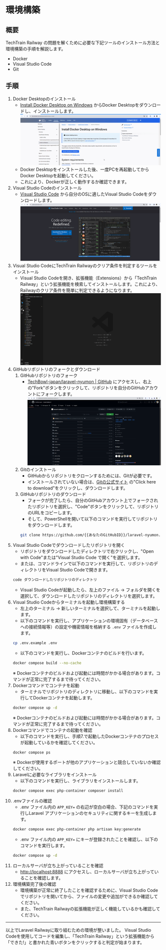 # 環境構築

## 概要

TechTrain Railway の問題を解くために必要な下記ツールのインストール方法と環境構築の手順を解説します。
- Docker
- Visual Studio Code
- Git

## 手順

1. Docker Desktopのインストール
    - [Install Docker Desktop on Windows](https://docs.docker.com/desktop/install/windows-install/) からDocker Desktopをダウンロードし、インストールします。  
    ![Docker Desktopをインストール](./images/install-docker-desktop.gif)
    - Docker Desktopをインストールした後、一度PCを再起動してからDocker Desktopを起動してください。
    - これにより、Dockerが正しく動作するか確認できます。
2. Visual Studio Codeのインストール
    - [Visual Studio Code](https://code.visualstudio.com/) から自分のOSに適したVisual Studio Codeをダウンロードします。
    ![Visual Studio Codeをインストール](./images/install-vscode.gif)
3. Visual Studio CodeにTechTrain Railwayのクリア条件を判定するツールをインストール
    - Visual Studio Codeを開き、拡張機能（Extensions）から「TechTrain Railway」という拡張機能を検索してインストールします。これにより、Railwayのクリア条件を簡単に判定できるようになります。
    ![TechTrain Railwayの拡張機能をインストール](./images/install-extensions.gif)
4. GitHubリポジトリのフォークとダウンロード
    1. GitHubリポジトリのフォーク
        - [TechBowl-japan/laravel-nyumon | GitHub](https://github.com/TechBowl-japan/laravel-nyumon) にアクセスし、右上の"Fork"ボタンをクリックして、リポジトリを自分のGitHubアカウントにフォークします。  
        ![GitHubリポジトリのフォーク](./images/fork-repository.gif)
    2. Gitのインストール
        - GitHubからリポジトリをクローンするためには、Gitが必要です。  
        - インストールされていない場合は、[Gitの公式サイト](https://git-scm.com/download/win) の"Click here to download"をクリックし、ダウンロードします。
    3. GitHubリポジトリのダウンロード
        - フォークが完了したら、自分のGitHubアカウント上でフォークされたリポジトリを選択し、"Code"ボタンをクリックして、リポジトリのURLをコピーします。  
        - そして、PowerShellを開いて以下のコマンドを実行してリポジトリをダウンロードします。
        ```bash
        git clone https://github.com/{{あなたのGitHubID}}/laravel-nyumon.git
        ```
5. Visual Studio Codeでダウンロードしたリポジトリを開く
    - リポジトリをダウンロードしたディレクトリで右クリックし、"Open with Code"または"Visual Studio Code で開く"を選択します。
    - または、コマンドラインで以下のコマンドを実行して、リポジトリのディレクトリをVisual Studio Codeで開きます。
    ```bash
    code ダウンロードしたリポジトリのディレクトリ
    ```
    - Visual Studio Codeが起動したら、左上のファイル -> フォルダを開くを選択して、ダウンロードしたリポジトリのディレクトリを選択します。
6. Visual Studio Codeからターミナルを起動し環境構築する
    - 左上のターミナル -> 新しいターミナルを選択して、ターミナルを起動します。  
    - 以下のコマンドを実行し、アプリケーションの環境固有（データベースへの接続情報等）の設定や機密情報を格納する `.env` ファイルを作成します。
    ```bash
    cp .env.example .env
    ```
    - 以下のコマンドを実行し、Dockerコンテナのビルドを行います。
    ```bash
    docker compose build --no-cache
    ```
   ※ Dockerコンテナのビルドおよび起動には時間がかかる場合があります。コマンドが正常に完了するまで待ってください。
7. Dockerコマンドでコンテナを起動
    - ターミナルでリポジトリのディレクトリに移動し、以下のコマンドを実行してDockerコンテナを起動します。
    ```bash
    docker compose up -d
    ```
    ※ Dockerコンテナのビルドおよび起動には時間がかかる場合があります。コマンドが正常に完了するまで待ってください。
8. Dockerコマンドでコンテナの起動を確認
    - 以下のコマンドを実行し、手順7.で起動したDockerコンテナのプロセスが起動しているかを確認してください。
    ```bash
    docker compose ps
    ```
    ※ Dockerが使用するポートが他のアプリケーションと競合していないか確認してください。
9. Laravelに必要なライブラリをインストール  
    - 以下のコマンドを実行し、ライブラリをインストールします。
    ```bash
    docker compose exec php-container composer install
    ```
10. .envファイルの確認
    - .env ファイル内の `APP_KEY=` の右辺が空白の場合、下記のコマンドを実行しLaravel アプリケーションのセキュリティに関するキーを生成します。
    ```bash
    docker compose exec php-container php artisan key:generate
    ```
    - .env ファイル内の `APP_KEY=` にキーが登録されたことを確認し、以下のコマンドを実行します。
    ```bash
    docker compose up -d
    ```
11. ローカルサーバが立ち上がっていることを確認
    - [http://localhost:8888](http://localhost:8888) にアクセスし、ローカルサーバが立ち上がっていることを確認します。
12. 環境構築完了後の確認  
    - 環境構築が正常に終了したことを確認するために、Visual Studio Codeでリポジトリを開いてから、ファイルの変更や追加ができるか確認してください。  
    - また、TechTrain Railwayの拡張機能が正しく機能しているかも確認してください。
---
以上でLaravel Railwayに取り組むための環境が整いました。
Visual Studio Codeを使用してコードを編集し、「TechTrain Railway」という拡張機能から「できた!」と書かれた青いボタンをクリックすると判定が始まります。
